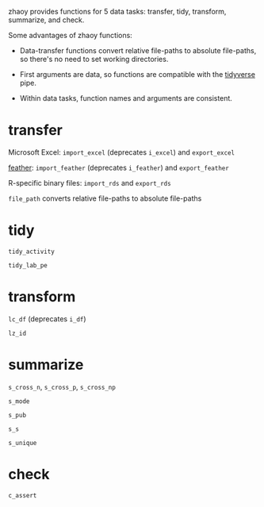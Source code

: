 zhaoy provides functions for 5 data tasks: transfer, tidy, transform, summarize, and check.

Some advantages of zhaoy functions:

- Data-transfer functions convert relative file-paths to absolute file-paths, so there's no need to set working directories.

- First arguments are data, so functions are compatible with the [tidyverse](https://www.tidyverse.org) pipe.

- Within data tasks, function names and arguments are consistent.

# transfer

Microsoft Excel: `import_excel` (deprecates `i_excel`) and `export_excel`

[feather](https://github.com/wesm/feather): `import_feather` (deprecates `i_feather`) and `export_feather`

R-specific binary files: `import_rds` and `export_rds`

`file_path` converts relative file-paths to absolute file-paths

# tidy

`tidy_activity`

`tidy_lab_pe`

# transform

`lc_df` (deprecates `i_df`)

`lz_id`

# summarize

`s_cross_n`, `s_cross_p`, `s_cross_np`

`s_mode`

`s_pub`

`s_s`

`s_unique`

# check

`c_assert`